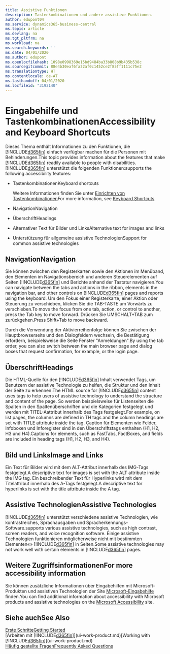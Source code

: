 ```yaml
---
title: Assistive Funktionen
description: Tastenkombinationen und andere assistive Funktionen.
author: edupont04
ms.service: dynamics365-business-central
ms.topic: article
ms.devlang: na
ms.tgt_pltfrm: na
ms.workload: na
ms.search.keywords: ''
ms.date: 04/01/2020
ms.author: edupont
ms.openlocfilehash: 1098e0998369e15bd9484ba33b808b9b435b538c
ms.sourcegitcommit: 88e4b30eaf6fa32af0c1452ce2f85ff1111c75e2
ms.translationtype: HT
ms.contentlocale: de-AT
ms.lasthandoff: 04/01/2020
ms.locfileid: "3192140"
---
```

# <a name="accessibility-and-keyboard-shortcuts"></a><span data-ttu-id="a78c2-103">Eingabehilfe und Tastenkombinationen</span><span class="sxs-lookup"><span data-stu-id="a78c2-103">Accessibility and Keyboard Shortcuts</span></span>
<span data-ttu-id="a78c2-104">Dieses Thema enthält Informationen zu den Funktionen, die [!INCLUDE[d365fin](includes/d365fin_md.md)] einfach verfügbar machen für die Personen mit Behinderungen.</span><span class="sxs-lookup"><span data-stu-id="a78c2-104">This topic provides information about the features that make [!INCLUDE[d365fin](includes/d365fin_md.md)] readily available to people with disabilities.</span></span> [!INCLUDE[d365fin](includes/d365fin_md.md)] <span data-ttu-id="a78c2-105">unterstützt die folgenden Funktionen:</span><span class="sxs-lookup"><span data-stu-id="a78c2-105">supports the following accessibility features:</span></span>  

-   <span data-ttu-id="a78c2-106">Tastenkombinationen</span><span class="sxs-lookup"><span data-stu-id="a78c2-106">Keyboard shortcuts</span></span>

    <span data-ttu-id="a78c2-107">Weitere Informationen finden Sie unter [Einrichten von Tastenkombinationen](keyboard-shortcuts.md)</span><span class="sxs-lookup"><span data-stu-id="a78c2-107">For more information, see [Keyboard Shortcuts](keyboard-shortcuts.md)</span></span>

-   <span data-ttu-id="a78c2-108">Navigation</span><span class="sxs-lookup"><span data-stu-id="a78c2-108">Navigation</span></span>  

-   <span data-ttu-id="a78c2-109">Überschrift</span><span class="sxs-lookup"><span data-stu-id="a78c2-109">Headings</span></span>  

-   <span data-ttu-id="a78c2-110">Alternativer Text für Bilder und Links</span><span class="sxs-lookup"><span data-stu-id="a78c2-110">Alternative text for images and links</span></span>  

-   <span data-ttu-id="a78c2-111">Unterstützung für allgemeine assistive Technologien</span><span class="sxs-lookup"><span data-stu-id="a78c2-111">Support for common assistive technologies</span></span>  

<!-- moved to separate article
##  <a name="Keyboard"></a> Keyboard Shortcuts in the browser
 [!INCLUDE[d365fin](includes/d365fin_md.md)] supports the keyboard shortcuts that are supported by most web browsers. The keyboard shortcuts described here refer to the U.S. keyboard layout. The layout of the keys on other keyboards may not correspond exactly to the keys on a U.S. keyboard.  

|To do this|Press|  
|----------------|-----------|  
|To move focus to the next or previous control or element on a page, such as buttons, fields, or items in a list.|Tab, Shift+Tab|  
|To enable or access the element or control that is in focus.|Enter|  
|To scroll items up and down in a list.|Up Arrow, Down Arrow|  
|To scroll columns of an item left and right in a list.|Left Arrow, Right Arrow|  
|To open a drop-down list or look up a value for a field.|Alt+Down Arrow|  
|To move focus to the next element outside the list.|Ctrl + Enter|  
|To see the transactions that resulted in a calculated value in a field.|Alt+Right Arrow|  

-->

##  <a name="navigation"></a><a name="Navigation"></a> <span data-ttu-id="a78c2-112">Navigation</span><span class="sxs-lookup"><span data-stu-id="a78c2-112">Navigation</span></span>  
 <span data-ttu-id="a78c2-113">Sie können zwischen den Registerkarten sowie den Aktionen im Menüband, den Elementen im Navigationsbereich und anderen Steuerelementen auf Seiten [!INCLUDE[d365fin](includes/d365fin_md.md)] und Berichte anhand der Tastatur navigieren.</span><span class="sxs-lookup"><span data-stu-id="a78c2-113">You can navigate between the tabs and actions in the ribbon, elements in the navigation bar, and other controls on [!INCLUDE[d365fin](includes/d365fin_md.md)] pages and reports using the keyboard.</span></span> <span data-ttu-id="a78c2-114">Um den Fokus einer Registerkarte, einer Aktion oder Steuerung zu verschieben, klicken Sie die TAB-TASTE um Vorwärts zu verschieben.</span><span class="sxs-lookup"><span data-stu-id="a78c2-114">To move the focus from one tab, action, or control to another, press the Tab key to move forward.</span></span> <span data-ttu-id="a78c2-115">Drücken Sie UMSCHALT+TAB zum zurückgehen.</span><span class="sxs-lookup"><span data-stu-id="a78c2-115">Press Shift+Tab to move backward.</span></span>  

 <span data-ttu-id="a78c2-116">Durch die Verwendung der Aktivierreihenfolge können Sie zwischen der Hauptbrowserseite und den Dialogfeldern wechseln, die Bestätigung erfordern, beispielsweise die Seite Fenster "Anmeldungen".</span><span class="sxs-lookup"><span data-stu-id="a78c2-116">By using the tab order, you can also switch between the main browser page and dialog boxes that request confirmation, for example, or the login page.</span></span>  

##  <a name="headings"></a><a name="Headings"></a> <span data-ttu-id="a78c2-117">Überschrift</span><span class="sxs-lookup"><span data-stu-id="a78c2-117">Headings</span></span>  
 <span data-ttu-id="a78c2-118">Die HTML-Quelle für den [!INCLUDE[d365fin](includes/d365fin_md.md)] Inhalt verwendet Tags, um Benutzern der assistive Technologie zu helfen, die Struktur und den Inhalt der Seite zu erkennen.</span><span class="sxs-lookup"><span data-stu-id="a78c2-118">The HTML source for [!INCLUDE[d365fin](includes/d365fin_md.md)] content uses tags to help users of assistive technology to understand the structure and content of the page.</span></span> <span data-ttu-id="a78c2-119">So werden beispielsweise für Listenseiten die Spalten in den Spaltenüberschriften und die Kategorien festgelegt und werden mit TITEL-Aattribut innerhalb des Tags festgelegt.</span><span class="sxs-lookup"><span data-stu-id="a78c2-119">For example, on list pages, the columns are defined in TH tags and the column headings are set with TITLE attribute inside the tag.</span></span> <span data-ttu-id="a78c2-120">Caption für Elementen wie Felder, Infoboxen und Inforegister sind in den Überschriftstags enthalten (H1, H2, H3 und H4).</span><span class="sxs-lookup"><span data-stu-id="a78c2-120">Captions for elements, such as FastTabs, FactBoxes, and fields are included in heading tags (H1, H2, H3, and H4).</span></span>  

##  <a name="image-and-links"></a><a name="Images"></a> <span data-ttu-id="a78c2-121">Bild und Links</span><span class="sxs-lookup"><span data-stu-id="a78c2-121">Image and Links</span></span>  
 <span data-ttu-id="a78c2-122">Ein Text für Bilder wird mit dem ALT-Attribut innerhalb des IMG-Tags festgelegt.</span><span class="sxs-lookup"><span data-stu-id="a78c2-122">A descriptive text for images is set with the ALT attribute inside the IMG tag.</span></span> <span data-ttu-id="a78c2-123">Ein beschreibender Text für Hyperlinks wird mit dem Titelattribut innerhalb des A-Tags festgelegt.</span><span class="sxs-lookup"><span data-stu-id="a78c2-123">A descriptive text for hyperlinks is set with the title attribute inside the A tag.</span></span>  

##  <a name="assistive-technologies"></a><a name="AssistiveTech"></a> <span data-ttu-id="a78c2-124">Assistive Technologien</span><span class="sxs-lookup"><span data-stu-id="a78c2-124">Assistive Technologies</span></span>  
[!INCLUDE[d365fin](includes/d365fin_md.md)] <span data-ttu-id="a78c2-125">unterstützt verschiedene assistive Technologien, wie kontrastreiches, Sprachausgaben und Spracherkennungs-Software.</span><span class="sxs-lookup"><span data-stu-id="a78c2-125">supports various assistive technologies, such as high contrast, screen readers, and voice recognition software.</span></span> <span data-ttu-id="a78c2-126">Einige assistive Technologien funktionieren möglicherweise nicht mit bestimmten Elementen«» [!INCLUDE[d365fin](includes/d365fin_md.md)] in Seiten.</span><span class="sxs-lookup"><span data-stu-id="a78c2-126">Some assistive technologies may not work well with certain elements in [!INCLUDE[d365fin](includes/d365fin_md.md)] pages.</span></span>  

## <a name="for-more-accessibility-information"></a><span data-ttu-id="a78c2-127">Weitere Zugriffsinformationen</span><span class="sxs-lookup"><span data-stu-id="a78c2-127">For more accessibility information</span></span>  
<span data-ttu-id="a78c2-128">Sie können zusätzliche Informationen über Eingabehilfen mit Microsoft-Produkten und assistiven Technologien der Site [Microsoft-Eingabehilfe](https://go.microsoft.com/fwlink/?LinkId=262160) finden.</span><span class="sxs-lookup"><span data-stu-id="a78c2-128">You can find additional information about accessibility with Microsoft products and assistive technologies on the [Microsoft Accessibility](https://go.microsoft.com/fwlink/?LinkId=262160) site.</span></span>

## <a name="see-also"></a><span data-ttu-id="a78c2-129">Siehe auch</span><span class="sxs-lookup"><span data-stu-id="a78c2-129">See Also</span></span>
[<span data-ttu-id="a78c2-130">Erste Schritte</span><span class="sxs-lookup"><span data-stu-id="a78c2-130">Getting Started</span></span>](product-get-started.md)  
<span data-ttu-id="a78c2-131">[Arbeiten mit [!INCLUDE[d365fin](includes/d365fin_md.md)]](ui-work-product.md)</span><span class="sxs-lookup"><span data-stu-id="a78c2-131">[Working with [!INCLUDE[d365fin](includes/d365fin_md.md)]](ui-work-product.md)</span></span>  
[<span data-ttu-id="a78c2-132">Häufig gestellte Fragen</span><span class="sxs-lookup"><span data-stu-id="a78c2-132">Frequently Asked Questions</span></span>](across-faq.md)  
